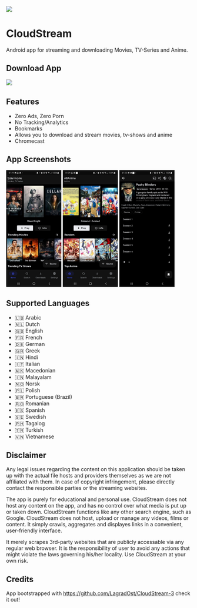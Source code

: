 <img src="https://upload.wikimedia.org/wikipedia/commons/thumb/5/56/Circle-icons-cloud.svg/2048px-Circle-icons-cloud.svg.png" width=150px>

# CloudStream
Android app for streaming and downloading Movies, TV-Series and Anime.

## Download App

<a href="../CloudStream.apk" download><img src="https://upload.wikimedia.org/wikipedia/commons/thumb/8/8b/OOjs_UI_icon_download.svg/1200px-OOjs_UI_icon_download.svg.png" width=25px></a>


## Features

- Zero Ads, Zero Porn
- No Tracking/Analytics
- Bookmarks
- Allows you to download and stream movies, tv-shows and anime
- Chromecast

## App Screenshots
<p float="left">
  <img src="./graphics/frontpage.jpeg" width="150" />
  <img src="./graphics/animefrontpage.jpeg" width="150" />
  <img src="./graphics/peaky.jpeg" width="150" />
</p>

## Supported Languages

- 🇱🇧 Arabic
- 🇳🇱 Dutch
- 🇬🇧 English
- 🇫🇷 French
- 🇩🇪 German
- 🇬🇷 Greek
- 🇮🇳 Hindi
- 🇮🇹 Italian
- 🇲🇰 Macedonian
- 🇮🇳 Malayalam
- 🇳🇴 Norsk
- 🇵🇱 Polish
- 🇧🇷 Portuguese (Brazil)
- 🇷🇴 Romanian
- 🇪🇸 Spanish
- 🇸🇪 Swedish
- 🇵🇭 Tagalog
- 🇹🇷 Turkish
- 🇻🇳 Vietnamese

## Disclaimer

Any legal issues regarding the content on this application should be taken up with the actual file hosts and providers themselves as we are not affiliated with them.
In case of copyright infringement, please directly contact the responsible parties or the streaming websites.

The app is purely for educational and personal use.
CloudStream does not host any content on the app, and has no control over what media is put up or taken down. CloudStream  functions like any other search engine, such as Google. CloudStream  does not host, upload or manage any videos, films or content. It simply crawls, aggregates and displayes links in a convenient, user-friendly interface.

It merely scrapes 3rd-party websites that are publicly accessable via any regular web browser. It is the responsibility of user to avoid any actions that might violate the laws governing his/her locality. Use CloudStream at your own risk.

## Credits
App bootstrapped with https://github.com/LagradOst/CloudStream-3 check it out!